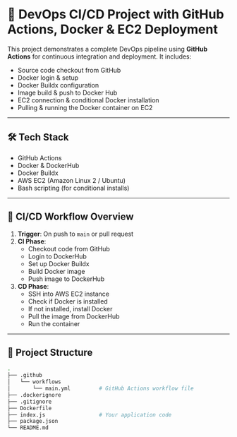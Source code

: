 # 🚀 DevOps CI/CD Project with GitHub Actions, Docker & EC2 Deployment

This project demonstrates a complete DevOps pipeline using **GitHub Actions** for continuous integration and deployment. It includes:

- Source code checkout from GitHub
- Docker login & setup
- Docker Buildx configuration
- Image build & push to Docker Hub
- EC2 connection & conditional Docker installation
- Pulling & running the Docker container on EC2

---

## 🛠️ Tech Stack

- GitHub Actions
- Docker & DockerHub
- Docker Buildx
- AWS EC2 (Amazon Linux 2 / Ubuntu)
- Bash scripting (for conditional installs)

---

## 🔁 CI/CD Workflow Overview

1. **Trigger**: On push to `main` or pull request
2. **CI Phase**:
   - Checkout code from GitHub
   - Login to DockerHub
   - Set up Docker Buildx
   - Build Docker image
   - Push image to DockerHub
3. **CD Phase**:
   - SSH into AWS EC2 instance
   - Check if Docker is installed
   - If not installed, install Docker
   - Pull the image from DockerHub
   - Run the container

---

## 🧱 Project Structure

```bash
.
├── .github
│   └── workflows
│       └── main.yml         # GitHub Actions workflow file
├── .dockerignore                
├── .gitignore           
├── Dockerfile 
├── index.js                 # Your application code
├── package.json
└── README.md          
